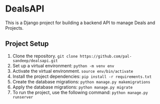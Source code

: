 # DealsAPI

This is a Django project for building a backend API to manage Deals and Projects.

## Project Setup
1. Clone the repository.
    ```git clone https://github.com/pal-sandeep/dealsapi.git```
2. Set up a virtual environment:
   ```python -m venv env```
3. Activate the virtual environment.
    ```source env/bin/activate```
4. Install the project dependencies:
    ```pip install -r requirements.txt```
5. Create the database migrations:
    ```python manage.py makemigrations```
6. Apply the database migrations:
    ```python manage.py migrate```
7. To run the project, use the following command:
    ```python manage.py runserver```